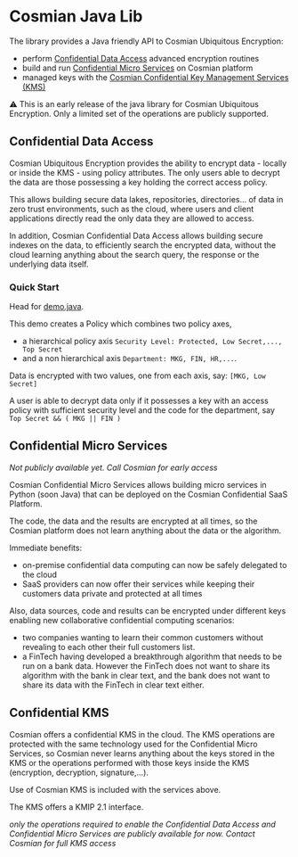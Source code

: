 # Cosmian Java Lib


The library provides a Java friendly API to Cosmian Ubiquitous Encryption:

 - perform [Confidential Data Access](#confidential-data-access) advanced encryption routines 
 - build and run [Confidential Micro Services](#confidential-micro-services) on Cosmian platform 
 - managed keys with the [Cosmian Confidential Key Management Services (KMS)](#confidential-kms) 


:warning: This is an early release of the java library for Cosmian Ubiquitous Encryption. Only a limited set of the operations are publicly  supported.


## Confidential Data Access

Cosmian Ubiquitous Encryption provides the ability to encrypt data - locally or inside the KMS -  using policy attributes. The only users able to decrypt the data are those possessing a key holding the correct access policy.

This allows building secure data lakes, repositories, directories... of data in zero trust environments, such as the cloud, where users and client applications directly read the only data they are allowed to access.

In addition, Cosmian Confidential Data Access allows building secure indexes on the data, to efficiently search the encrypted data, without the cloud learning anything about the search query, the response or the underlying data itself.

### Quick Start

Head for [demo.java](./src/test/java/com/cosmian/Demo.java). 

This demo creates a Policy which combines two policy axes, 

 - a hierarchical policy axis `Security Level: Protected, Low Secret,..., Top Secret` 
 - and a non hierarchical axis `Department: MKG, FIN, HR,...`. 
 
Data is encrypted with two values, one from each axis, say: `[MKG, Low Secret]`

A user is able to decrypt data only if it possesses a key with an access policy with sufficient security level and the code for the department, say ` Top Secret && ( MKG || FIN )`

## Confidential Micro Services

*Not publicly available yet. Call Cosmian for early access*

Cosmian Confidential Micro Services allows building micro services in Python (soon Java) that can be deployed on the Cosmian Confidential SaaS Platform. 

The code, the data and the results are encrypted at all times, so the Cosmian platform does not learn anything about the data or the algorithm. 

Immediate benefits:

 - on-premise confidential data computing can now be safely delegated to the cloud
 - SaaS providers can now offer their services while keeping their customers data private and protected at all times

Also, data sources, code and results can be encrypted under different keys enabling new collaborative confidential computing scenarios:

- two companies wanting to learn their common customers without revealing to each other their full customers list.
- a FinTech having developed a breakthrough algorithm that needs to be run on a bank data. However the FinTech does not want to share its algorithm  with the bank in clear text, and the bank does not want to share its data with the FinTech in clear text either. 


## Confidential KMS

Cosmian offers a confidential KMS in the cloud. The KMS operations are protected with the same technology used for the Confidential Micro Services, so Cosmian never learns anything about the keys stored in the KMS or the operations performed with those keys inside the KMS (encryption, decryption, signature,...).

Use of Cosmian KMS is included with the services above.

The KMS offers a KMIP 2.1 interface.

*only the operations required to enable the Confidential Data Access and Confidential Micro Services are publicly available for now. Contact Cosmian for full KMS access*
